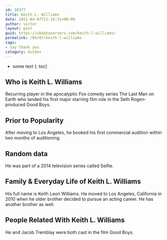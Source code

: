 ```yaml
---
id: 18377
title: Keith L. Williams
date: 2021-04-07T21:14:51+00:00
author: victor
layout: post
guid: https://ukdataservers.com/keith-l-williams/
permalink: /04/07/keith-l-williams
tags:
- say thank you
category: Guides
---
```


* some text
{: toc}


## Who is Keith L. Williams



Recurring player in the apocalyptic Fox comedy series The Last Man on Earth who landed his first major starring film role in the Seth Rogen-produced Good Boys.

                
                
                
## Prior to Popularity



After moving to Los Angeles, he booked his first commercial audition within two months of auditioning.

                
                
                
## Random data



He was part of a 2014 television series called Selfie.

                
                
                
## Family & Everyday Life of Keith L. Williams



His full name is Keith Leon Williams. He moved to Los Angeles, California in 2010 when he older brother decided to pursue an acting career. He has another brother as well.

                
                
                
## People Related With Keith L. Williams



He and Jacob Tremblay were both cast in the film Good Boys.

                
              
            
          
          
          